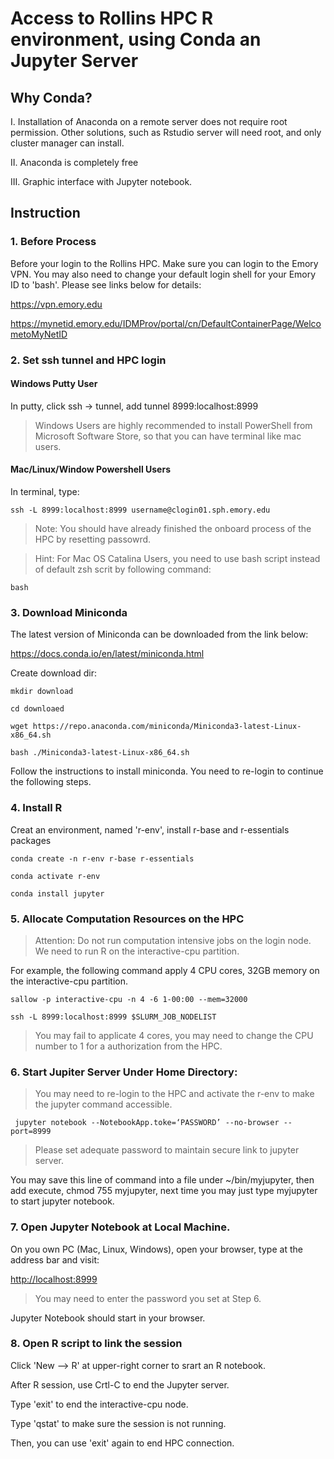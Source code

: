 ﻿# Access to Rollins HPC R environment, using Conda an Jupyter Server 

## Why Conda?

I. Installation of Anaconda on a remote server does not require root permission. Other solutions, such as Rstudio server will need root, and only cluster manager can install.

II. Anaconda is completely free

III. Graphic interface with Jupyter notebook.

## Instruction
### 1. Before Process
Before your login to the Rollins HPC. Make sure you can login to the Emory VPN. You may also need to change your default login shell for your Emory ID to 'bash'. Please see links below for details:

https://vpn.emory.edu

https://mynetid.emory.edu/IDMProv/portal/cn/DefaultContainerPage/WelcometoMyNetID

### 2. Set ssh tunnel and HPC login
#### Windows Putty User

In putty, click ssh -> tunnel, add tunnel 8999:localhost:8999

>Windows Users are highly recommended to install PowerShell from Microsoft Software Store, so that you can have terminal like mac users.
#### Mac/Linux/Window Powershell Users
In terminal, type:

`ssh -L 8999:localhost:8999 username@clogin01.sph.emory.edu`

>Note: You should have already finished the onboard process of the HPC by resetting passowrd.

>Hint: For Mac OS Catalina Users, you need to use bash script instead of default zsh scrit by following command:

`bash`


### 3. Download Miniconda

The latest version of Miniconda can be downloaded from the link below:

https://docs.conda.io/en/latest/miniconda.html

Create download dir:

`mkdir download`

`cd downloaed`

`wget https://repo.anaconda.com/miniconda/Miniconda3-latest-Linux-x86_64.sh`

`bash ./Miniconda3-latest-Linux-x86_64.sh`

Follow the instructions to install miniconda. You need to re-login to continue the following steps.

### 4. Install R

Creat an environment, named 'r-env', install r-base and r-essentials packages

`conda create -n r-env r-base r-essentials`

`conda activate r-env`

`conda install jupyter`

### 5. Allocate Computation Resources on the HPC

> Attention: Do not run computation intensive jobs on the login node. We need to run R on the interactive-cpu partition.

For example, the following command apply 4 CPU cores, 32GB memory on the interactive-cpu partition.

`sallow -p interactive-cpu -n 4 -6 1-00:00 --mem=32000`

`ssh -L 8999:localhost:8999 $SLURM_JOB_NODELIST`

> You may fail to applicate 4 cores, you may need to change the CPU number to 1 for a authorization from the HPC.

### 6. Start Jupiter Server Under Home Directory:
> You may need to re-login to the HPC and activate the r-env to make the jupyter command accessible.

` jupyter notebook --NotebookApp.toke=‘PASSWORD’ --no-browser --port=8999`

>Please set adequate password to maintain secure link to jupyter server.

You may save this line of command into a file under ~/bin/myjupyter, then add execute, chmod 755 myjupyter, next time you may just type myjupyter to start jupyter notebook.

### 7. Open Jupyter Notebook at Local Machine.
On you own PC (Mac, Linux, Windows), open your browser, type at the address bar and visit:

[http://localhost:8999](http://localhost:8999/)

> You may need to enter the password you set at Step 6.

Jupyter Notebook should start in your browser.

### 8. Open R script to link the session
Click 'New --> R' at upper-right corner to srart an R notebook.

After R session, use Crtl-C to end the Jupyter server.

Type 'exit' to end the interactive-cpu node.

Type 'qstat' to make sure the session is not running.

Then, you can use 'exit' again to end HPC connection.


